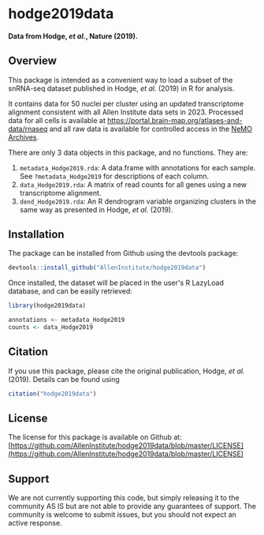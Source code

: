 # hodge2019data

#### Data from Hodge, _et al._, Nature (2019).

## Overview
This package is intended as a convenient way to load a subset of the snRNA-seq dataset published in Hodge, _et al._ (2019) in R for analysis.

It contains data for 50 nuclei per cluster using an updated transcriptome alignment consistent with all Allen Institute data sets in 2023. Processed data for all cells is available at https://portal.brain-map.org/atlases-and-data/rnaseq and all raw data is available for controlled access in the [NeMO Archives](https://nemoarchive.org/resources/accessing-controlled-access-data#nda-approval-process). 

There are only 3 data objects in this package, and no functions. They are:  
1. `metadata_Hodge2019.rda`: A data.frame with annotations for each sample. See `?metadata_Hodge2019` for descriptions of each column.  
2. `data_Hodge2019.rda`: A matrix of read counts for all genes using a new transcriptome alignment.  
3. `dend_Hodge2019.rda`: An R dendrogram variable organizing clusters in the same way as presented in Hodge, _et al._ (2019).  

## Installation

The package can be installed from Github using the devtools package:

```r
devtools::install_github("AllenInstitute/hodge2019data")
```

Once installed, the dataset will be placed in the user's R LazyLoad database, and can be easily retrieved:

```r
library(hodge2019data)

annotations <- metadata_Hodge2019
counts <- data_Hodge2019
```

## Citation

If you use this package, please cite the original publication, Hodge, _et al._ (2019). Details can be found using

```r
citation("hodge2019data")
```

## License

The license for this package is available on Github at: [https://github.com/AllenInstitute/hodge2019data/blob/master/LICENSE](https://github.com/AllenInstitute/hodge2019data/blob/master/LICENSE)


## Support

We are not currently supporting this code, but simply releasing it to the community AS IS but are not able to provide any guarantees of support. The community is welcome to submit issues, but you should not expect an active response.

